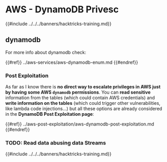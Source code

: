 # AWS - DynamoDB Privesc

{{#include ../../../banners/hacktricks-training.md}}

## dynamodb

For more info about dynamodb check:

{{#ref}}
../aws-services/aws-dynamodb-enum.md
{{#endref}}

### Post Exploitation

As far as I know there is **no direct way to escalate privileges in AWS just by having some AWS `dynamodb` permissions**. You can **read sensitive** information from the tables (which could contain AWS credentials) and **write information on the tables** (which could trigger other vulnerabilities, like lambda code injections...) but all these options are already considered in the **DynamoDB Post Exploitation page**:

{{#ref}}
../aws-post-exploitation/aws-dynamodb-post-exploitation.md
{{#endref}}

### TODO: Read data abusing data Streams

{{#include ../../../banners/hacktricks-training.md}}



